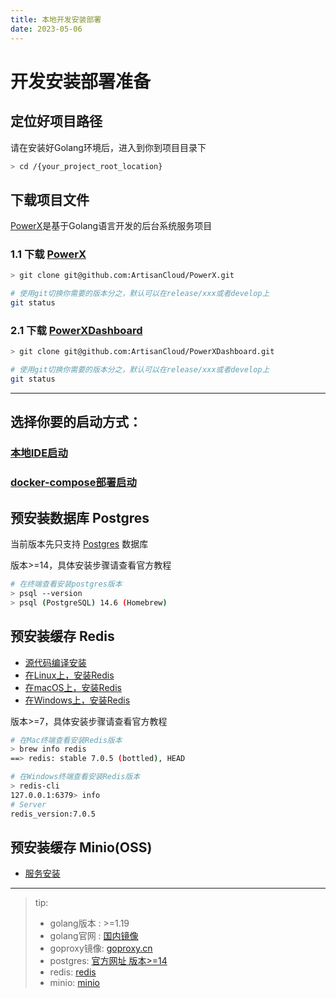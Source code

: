 ```yaml
---
title: 本地开发安装部署
date: 2023-05-06
---
```


# 开发安装部署准备

## 定位好项目路径
请在安装好Golang环境后，进入到你到项目目录下

``` bash
> cd /{your_project_root_location}

```

## 下载项目文件
[PowerX](https://github.com/ArtisanCloud/PowerX)是基于Golang语言开发的后台系统服务项目

### 1.1 下载 [PowerX](https://github.com/ArtisanCloud/PowerX)

``` bash
> git clone git@github.com:ArtisanCloud/PowerX.git

# 使用git切换你需要的版本分之，默认可以在release/xxx或者develop上
git status

```

### 2.1 下载 [PowerXDashboard](https://github.com/ArtisanCloud/PowerXDashboard)

``` bash
> git clone git@github.com:ArtisanCloud/PowerXDashboard.git

# 使用git切换你需要的版本分之，默认可以在release/xxx或者develop上
git status

```

---

## 选择你要的启动方式：
### [本地IDE启动](installation-ide.md)

[//]: # (### [本地命令行启动]&#40;installation-command.md&#41;)

[//]: # ()
[//]: # (###  [docker部署启动]&#40;installation-docker.md&#41;)

###  [docker-compose部署启动](installation-docker-compose.md)



## 预安装数据库 Postgres

当前版本先只支持 [Postgres](https://www.postgresql.org/download/) 数据库

版本>=14，具体安装步骤请查看官方教程

``` bash
# 在终端查看安装postgres版本
> psql --version
> psql (PostgreSQL) 14.6 (Homebrew)

```

## 预安装缓存 Redis

* [源代码编译安装](https://redis.io/docs/getting-started/installation/install-redis-from-source)
* [在Linux上，安装Redis](https://redis.io/docs/getting-started/installation/install-redis-on-linux)
* [在macOS上，安装Redis](https://redis.io/docs/getting-started/installation/install-redis-on-mac-os)
* [在Windows上，安装Redis](https://redis.io/docs/getting-started/installation/install-redis-on-windows)

版本>=7，具体安装步骤请查看官方教程

``` bash
# 在Mac终端查看安装Redis版本
> brew info redis
==> redis: stable 7.0.5 (bottled), HEAD 

# 在Windows终端查看安装Redis版本
> redis-cli
127.0.0.1:6379> info
# Server
redis_version:7.0.5


```

## 预安装缓存 Minio(OSS)
* [服务安装](https://github.com/minio/minio)


---

> tip:
> * golang版本 :  >=1.19
> * golang官网 :  [国内镜像](https://golang.google.cn/dl/)
> * goproxy镜像:  [goproxy.cn](https://goproxy.cn/)
> * postgres:  [官方网址 版本>=14](https://www.postgresqltutorial.com)
> * redis:  [redis](https://github.com/ArtisanCloud/PowerLibs/blob/master/cache/redis.go)
> * minio: [minio](https://github.com/minio/minio) 


